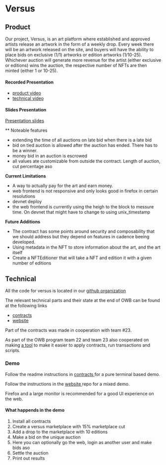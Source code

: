 # Versus

## Product

Our project, Versus, is an art platform where established and approved artists release an artwork in the form of a weekly drop. Every week there will be an artwork released on the site, and buyers will have the ability to place bids on exclusive (1/1) artworks or edition artworks (1/10-25). Whichever auction will generate more revenue for the artist (either exclusive or editions) wins the auction, the respective number of NFTs are then minted (either 1 or 10-25).

#### Recorded Presentation

- [product video](https://www.youtube.com/watch?v=zv5lMRjC73s&feature=youtu.be)
- [technical video](https://www.youtube.com/watch?v=vr2Zo0hrkH0&feature=youtu.be)

#### Slides Presentation

[Presentation slides](https://docs.google.com/presentation/d/17ykvt8j9A9icMgjL_CH7cyPbWp4j15QwNtRkQOmR0Dc/edit?usp=sharing)

** Noteable features
 - extending the time of all auctions on late bid when there is a late bid
 - bid on tied auction is allowed after the auction has ended. There has to be a winner.
 - money bid in an auction is escrowed
 - all values ate customizable from outside the contract. Length of auction, cut percentage aso

**Current Limitations**

- A way to actually pay for the art and earn money.
- web frontend is not responsive and only looks good in firefox in certain resolutions
- devnet deploy
- the web frontend is currently using the heigh to the block to messure time. On devnet that might have to change to using unix_timestamp


**Future Additions**

- The contract has some points around security and composability that we should address but they depend on features in cadence beeing developed.
- Using metadata in the NFT to store information about the art, and the art itself
- Create a NFTEditioner that will take a NFT and edition it with a given number of editions

## Technical

All the code for versus is located in our [github organization](https://github.com/versus-flow)

The relevant technical parts and their state at the end of OWB can be found at the following links

 - [ contracts ](https://github.com/versus-flow/auction-flow-contract/tree/OWB)
 - [ website ](https://github.com/versus-flow/versus-action-website/tree/OWB)

Part of the contracts was made in cooperation with team #23.

As part of the OWB program team 22 and team 23 also cooperated on making [a tool](https://github.com/versus-flow/go-flow-tooling) to make it easier to apply contracts, run transactions and scripts. 

### Demo

Follow the readme instructions in 
[ contracts ](https://github.com/versus-flow/auction-flow-contract/tree/OWB) for a pure terminal based demo. 

Follow the instructions in the 
[ website ](https://github.com/versus-flow/versus-action-website/tree/OWB) repo for a mixed demo. 

Firefox and a large monitor is recommended for a good UI experience on the web.

#### What happends in the demo

1. Install all contracts
2. Create a versus marketplace with 15% marketplace cut
3. Add a drop to the marketplace with 10 editions
4. Make a bid on the unique auction
5. Here you can optionally go the web, login as another user and make bids aso
6. Settle the auction
7. Print out results


